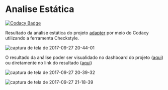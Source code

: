 # Analise Estática

[![Codacy Badge](https://api.codacy.com/project/badge/Grade/cefd107f82c74bd98a0ca6857a15debe)](https://www.codacy.com/app/matheuspiment/adapter?utm_source=github.com&amp;utm_medium=referral&amp;utm_content=matheuspiment/adapter&amp;utm_campaign=Badge_Grade)

Resultado da análise estática do projeto [adapter](https://github.com/kyriosdata/adapter) por meio do Codacy utilizando a ferramenta Checkstyle.

![captura de tela de 2017-09-27 20-44-01](https://user-images.githubusercontent.com/14007153/30943009-9d545df0-a3c4-11e7-9603-e44d53182590.png)

O resultado da análise poder ser visualidado no dashboard do projeto ([aqui](https://www.codacy.com/app/matheuspiment/adapter/dashboard)) ou diretamente no link do resultado ([aqui](https://www.codacy.com/app/matheuspiment/adapter/issues?bid=5437974&filters=W3siaWQiOiJDYXRlZ29yeSIsInZhbHVlcyI6WyJDb2RlIFN0eWxlIl19XQ==))

![captura de tela de 2017-09-27 20-39-32](https://user-images.githubusercontent.com/14007153/30942914-fb2d30f6-a3c3-11e7-8259-565c5095d1d3.png)

![captura de tela de 2017-09-27 21-18-39](https://user-images.githubusercontent.com/14007153/30943758-78815a5a-a3c9-11e7-8e20-0e18ed940f0f.png)
